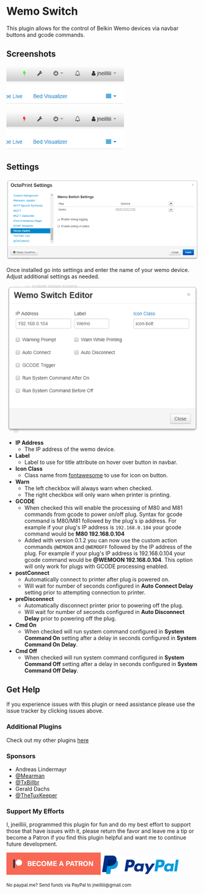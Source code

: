 # Wemo Switch
    
This plugin allows for the control of Belkin Wemo devices via navbar buttons and gcode commands.

## Screenshots

![on](screenshot_on.png)

![off](screenshot_off.png)

## Settings

![screenshot](settings.png)

Once installed go into settings and enter the name of your wemo device. Adjust additional settings as needed.

![screenshot](settings_wemo_editor.png)

- **IP Address**
  - The IP address of the wemo device.
- **Label**
  - Label to use for title attribute on hover over button in navbar.
- **Icon Class**
  - Class name from [fontawesome](http://fontawesome.io/3.2.1/cheatsheet/) to use for icon on button.
- **Warn**
  - The left checkbox will always warn when checked.
  - The right checkbox will only warn when printer is printing.
- **GCODE**
  - When checked this will enable the processing of M80 and M81 commands from gcode to power on/off plug.  Syntax for gcode command is M80/M81 followed by the plug's ip address.  For example if your plug's IP address is `192.168.0.104` your gcode command would be **M80 192.168.0.104**
  - Added with version 0.1.2 you can now use the custom action commands `@WEMOON` and `@WEMOOFF` followed by the IP address of the plug.  For example if your plug's IP address is 192.168.0.104 your gcode command would be **@WEMOON 192.168.0.104**.  This option will only work for plugs with GCODE processing enabled.
- **postConnect**
  - Automatically connect to printer after plug is powered on.
  - Will wait for number of seconds configured in **Auto Connect Delay** setting prior to attempting connection to printer.
- **preDisconnect**
  - Automatically disconnect printer prior to powering off the plug.
  - Will wait for number of seconds configured in **Auto Disconnect Delay** prior to powering off the plug.
- **Cmd On**
  - When checked will run system command configured in **System Command On** setting after a delay in seconds configured in **System Command On Delay**.
- **Cmd Off**
  - When checked will run system command configured in **System Command Off** setting after a delay in seconds configured in **System Command Off Delay**.
  
## Get Help

If you experience issues with this plugin or need assistance please use the issue tracker by clicking issues above.

### Additional Plugins

Check out my other plugins [here](https://plugins.octoprint.org/by_author/#jneilliii)

### Sponsors
- Andreas Lindermayr
- [@Mearman](https://github.com/Mearman)
- [@TxBillbr](https://github.com/TxBillbr)
- Gerald Dachs
- [@TheTuxKeeper](https://github.com/thetuxkeeper)

### Support My Efforts
I, jneilliii, programmed this plugin for fun and do my best effort to support those that have issues with it, please return the favor and leave me a tip or become a Patron if you find this plugin helpful and want me to continue future development.

[![Patreon](patreon-with-text-new.png)](https://www.patreon.com/jneilliii) [![paypal](paypal-with-text.png)](https://paypal.me/jneilliii)

<small>No paypal.me? Send funds via PayPal to jneilliii&#64;gmail&#46;com</small>

